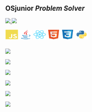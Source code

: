 ##  OSjunior *Problem Solver*

<div>

<a href="https://github.com/OSjunior-dev">

<img height="180em" src="https://github-readme-stats.vercel.app/api?username=OSjunior-dev&show_icons=true&theme=dark&include_all_commits=true&count_private=true"/>

<img height="180em" src="https://github-readme-stats.vercel.app/api/top-langs/?username=OSjunior-dev&layout=compact&langs_count=7&theme=dark"/>



</a>

</div>

<div style="display: inline_block"><br>

<img align="center" alt="junior-Js" height="30" width="40" src="https://raw.githubusercontent.com/devicons/devicon/master/icons/javascript/javascript-plain.svg">

<img align="center" alt="junior-java" height="30" width="40" src="https://raw.githubusercontent.com/devicons/devicon/master/icons/java/java-original.svg">

<img align="center" alt="junior-React" height="30" width="40" src="https://raw.githubusercontent.com/devicons/devicon/master/icons/react/react-original.svg">

<img align="center" alt="junior-HTML" height="30" width="40" src="https://raw.githubusercontent.com/devicons/devicon/master/icons/html5/html5-original.svg">

<img align="center" alt="junior-CSS" height="30" width="40" src="https://raw.githubusercontent.com/devicons/devicon/master/icons/css3/css3-original.svg">

<img align="center" alt="junior-Python" height="30" width="40" src="https://raw.githubusercontent.com/devicons/devicon/master/icons/python/python-original.svg">



</div>

##

<div>

<a href="https://www.youtube.com/channel/UCYrGA6cAGqMY5yy0UcGt42Q" target="_blank"><img src="https://img.shields.io/badge/YouTube-FF0000?style=for-the-badge&logo=youtube&logoColor=white" target="_blank"></a>

<a href="" target="_blank"><img src="https://img.shields.io/badge/-Instagram-%20B2AA?style=for-the-badge&logo=instagram&logoColor=white" target="_blank"></a>

<a href="" target="_blank"><img src="https://img.shields.io/badge/Twitch-9146FF?style=for-the-badge&logo=twitch&logoColor=white" target="_blank"></a>

<a href="" target="_blank"><img src="https://img.shields.io/badge/Discord-7289DA?style=for-the-badge&logo=discord&logoColor=white" target="_blank"></a>

<a href = "mailto:cworkclk@gmail.com"><img src="https://img.shields.io/badge/-Gmail-%23333?style=for-the-badge&logo=gmail&logoColor=white" target="_blank"></a>

<a href="https://www.linkedin.com/in/olavo-s-junior-990a27214/" target="_blank"><img src="https://img.shields.io/badge/-LinkedIn-%230077B5?style=for-the-badge&logo=linkedin&logoColor=white" target="_blank"></a>

</div>
